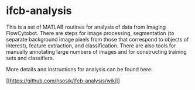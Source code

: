 # ifcb-analysis
This is a set of MATLAB routines for analysis of data from Imaging FlowCytobot. There are steps for image processing, segmentation (to separate background image pixels from those that correspond to objects of interest), feature extraction, and classification. There are also tools for manually annotating large numbers of images and for constructing training sets and classifiers. 

More details and instructions for analysis can be found here:

[[https://github.com/hsosik/ifcb-analysis/wiki]]
